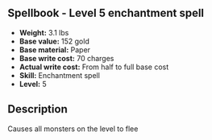 ## Spellbook - Level 5 enchantment spell
- **Weight:** 3.1 lbs
- **Base value:** 152 gold
- **Base material:** Paper
- **Base write cost:** 70 charges
- **Actual write cost:** From half to full base cost
- **Skill:** Enchantment spell
- **Level:** 5
## Description
Causes all monsters on the level to flee
